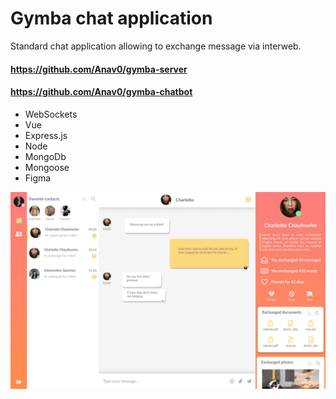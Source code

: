 # Gymba chat application
Standard chat application allowing to exchange message via interweb.

#### https://github.com/Anav0/gymba-server
#### https://github.com/Anav0/gymba-chatbot

- WebSockets
- Vue
- Express.js
- Node
- MongoDb
- Mongoose
- Figma

![Gymba website look and feel](https://github.com/Anav0/gymba-client/blob/master/Chat%20(1).jpg)
